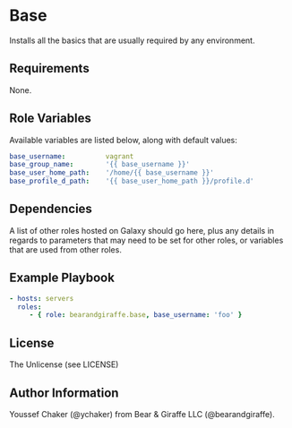 Base
=========

Installs all the basics that are usually required by any environment.

Requirements
------------

None.

Role Variables
--------------

Available variables are listed below, along with default values:

```yml
base_username:          vagrant
base_group_name:        '{{ base_username }}'
base_user_home_path:    '/home/{{ base_username }}'
base_profile_d_path:    '{{ base_user_home_path }}/profile.d'
```

Dependencies
------------

A list of other roles hosted on Galaxy should go here, plus any details in regards to parameters that may need to be set for other roles, or variables that are used from other roles.

Example Playbook
----------------

```yml
- hosts: servers
  roles:
     - { role: bearandgiraffe.base, base_username: 'foo' }
```

License
-------

The Unlicense (see LICENSE)

Author Information
------------------

Youssef Chaker (@ychaker) from Bear & Giraffe LLC (@bearandgiraffe).
